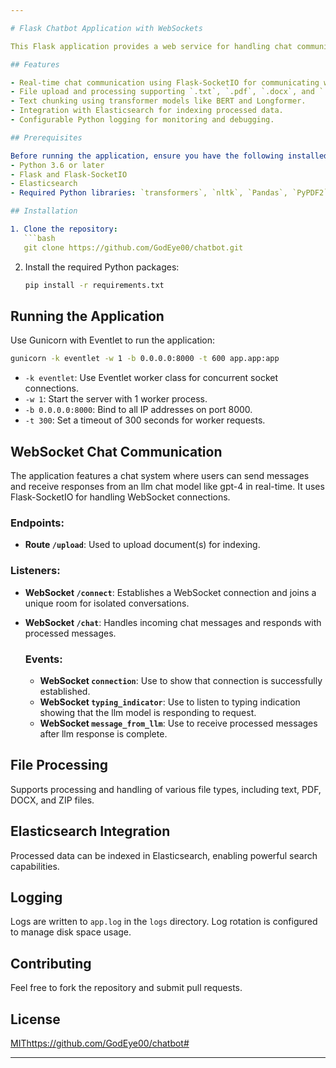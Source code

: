 ```yaml
---

# Flask Chatbot Application with WebSockets

This Flask application provides a web service for handling chat communications with llm models like gpt-4 and gpt-3.5-turbo using WebSockets, along with file processing and Elasticsearch indexing capabilities. It leverages Flask-SocketIO for real-time communication and integrates Python logging for efficient debugging and monitoring.

## Features

- Real-time chat communication using Flask-SocketIO for communicating with various chat models.
- File upload and processing supporting `.txt`, `.pdf`, `.docx`, and `.zip` formats.
- Text chunking using transformer models like BERT and Longformer.
- Integration with Elasticsearch for indexing processed data.
- Configurable Python logging for monitoring and debugging.

## Prerequisites

Before running the application, ensure you have the following installed:
- Python 3.6 or later
- Flask and Flask-SocketIO
- Elasticsearch
- Required Python libraries: `transformers`, `nltk`, `Pandas`, `PyPDF2`, `python-docx`, `numpy`, `Flask-SocketIO`, etc.

## Installation

1. Clone the repository:
   ```bash
   git clone https://github.com/GodEye00/chatbot.git
   ```
2. Install the required Python packages:
   ```bash
   pip install -r requirements.txt
   ```

## Running the Application

Use Gunicorn with Eventlet to run the application:

```bash
gunicorn -k eventlet -w 1 -b 0.0.0.0:8000 -t 600 app.app:app
```

- `-k eventlet`: Use Eventlet worker class for concurrent socket connections.
- `-w 1`: Start the server with 1 worker process.
- `-b 0.0.0.0:8000`: Bind to all IP addresses on port 8000.
- `-t 300`: Set a timeout of 300 seconds for worker requests.

## WebSocket Chat Communication

The application features a chat system where users can send messages and receive responses from an llm chat model like gpt-4 in real-time. It uses Flask-SocketIO for handling WebSocket connections.

### Endpoints:

- **Route `/upload`**: Used to upload document(s) for indexing.

### Listeners:

- **WebSocket `/connect`**: Establishes a WebSocket connection and joins a unique room for isolated conversations.
- **WebSocket `/chat`**: Handles incoming chat messages and responds with processed messages.

  ### Events:

  - **WebSocket `connection`**: Use to show that connection is successfully established. 
  - **WebSocket `typing_indicator`**: Use to listen to typing indication showing that the llm model is responding to request.
  - **WebSocket `message_from_llm`**: Use to receive processed messages after llm response is complete. 

## File Processing

Supports processing and handling of various file types, including text, PDF, DOCX, and ZIP files.

## Elasticsearch Integration

Processed data can be indexed in Elasticsearch, enabling powerful search capabilities.

## Logging

Logs are written to `app.log` in the `logs` directory. Log rotation is configured to manage disk space usage.

## Contributing

Feel free to fork the repository and submit pull requests.

## License

[MIT](https://github.com/GodEye00/chatbot#)https://github.com/GodEye00/chatbot#

---
```

